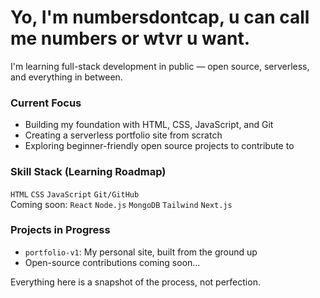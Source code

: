 # Yo, I'm numbersdontcap, u can call me numbers or wtvr u want.

I'm learning full-stack development in public — open source, serverless, and everything in between.

### Current Focus
-  Building my foundation with HTML, CSS, JavaScript, and Git
-  Creating a serverless portfolio site from scratch
-  Exploring beginner-friendly open source projects to contribute to

###  Skill Stack (Learning Roadmap)
`HTML` `CSS` `JavaScript` `Git/GitHub`  
Coming soon: `React` `Node.js` `MongoDB` `Tailwind` `Next.js`

### Projects in Progress
- `portfolio-v1`: My personal site, built from the ground up
- Open-source contributions coming soon...

 Everything here is a snapshot of the process, not perfection.
